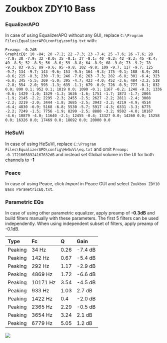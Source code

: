 # Zoukbox ZDY10 Bass

### EqualizerAPO
In case of using EqualizerAPO without any GUI, replace `C:\Program Files\EqualizerAPO\config\config.txt`
with:
```
Preamp: -0.2dB
GraphicEQ: 10 -84; 20 -7.2; 22 -7.3; 23 -7.4; 25 -7.6; 26 -7.6; 28 -7.8; 30 -7.9; 32 -8.0; 35 -8.1; 37 -8.1; 40 -8.2; 42 -8.3; 45 -8.4; 49 -8.5; 52 -8.5; 56 -8.6; 59 -8.8; 64 -8.9; 68 -9.0; 73 -9.2; 78 -9.3; 83 -9.5; 89 -9.6; 95 -9.8; 102 -9.8; 109 -9.7; 117 -9.7; 125 -9.7; 134 -9.7; 143 -9.6; 153 -9.5; 164 -9.3; 175 -9.1; 188 -8.9; 201 -8.6; 215 -8.3; 230 -7.9; 246 -7.6; 263 -7.3; 282 -6.8; 301 -6.4; 323 -6.0; 345 -5.5; 369 -5.0; 395 -4.7; 423 -4.0; 452 -3.6; 484 -3.2; 518 -2.8; 554 -2.0; 593 -1.3; 635 -1.1; 679 -0.9; 726 -0.5; 777 -0.1; 832 0.0; 890 0.1; 952 0.1; 1019 0.0; 1090 -0.1; 1167 -0.2; 1248 -0.3; 1336 -0.6; 1429 -1.0; 1529 -1.3; 1636 -1.6; 1751 -1.7; 1873 -1.7; 2004 -1.9; 2145 -2.2; 2295 -2.3; 2455 -2.5; 2627 -2.2; 2811 -2.4; 3008 -2.2; 3219 -2.0; 3444 -1.8; 3685 -2.5; 3943 -3.2; 4219 -4.9; 4514 -6.4; 4830 -6.9; 5168 -6.8; 5530 -5.7; 5917 -4.3; 6331 -3.3; 6775 -2.2; 7249 -1.5; 7756 -1.9; 8299 -2.5; 8880 -3.2; 9502 -4.0; 10167 -4.6; 10879 -4.0; 11640 -2.1; 12455 -0.4; 13327 0.0; 14260 0.0; 15258 0.0; 16326 0.0; 17469 0.0; 18692 0.0; 20000 0.0
```

### HeSuVi
In case of using HeSuVi, replace `C:\Program Files\EqualizerAPO\config\HeSuVi\eq.txt` and omit `Preamp:
-0.17210658924167632dB` and instead set Global volume in the UI for both channels to **-1**

### Peace
In case of using Peace, click *Import* in Peace GUI and select `Zoukbox ZDY10 Bass ParametricEQ.txt`.

### Parametric EQs
In case of using other parametric equalizer, apply preamp of **-0.3dB** and build filters manually
with these parameters. The first 5 filters can be used independently.
When using independent subset of filters, apply preamp of -0.1dB.

| Type    | Fc       |    Q | Gain    |
|:--------|:---------|:-----|:--------|
| Peaking | 34 Hz    | 0.26 | -7.4 dB |
| Peaking | 142 Hz   | 0.67 | -5.4 dB |
| Peaking | 292 Hz   | 1.17 | -2.9 dB |
| Peaking | 4869 Hz  | 1.72 | -6.6 dB |
| Peaking | 10171 Hz | 3.54 | -4.5 dB |
| Peaking | 933 Hz   | 1.03 | 2.7 dB  |
| Peaking | 1422 Hz  | 0.4  | -2.0 dB |
| Peaking | 2365 Hz  | 2.29 | -0.5 dB |
| Peaking | 3654 Hz  | 3.24 | 2.1 dB  |
| Peaking | 6779 Hz  | 5.05 | 1.2 dB  |

![](https://raw.githubusercontent.com/jaakkopasanen/AutoEq/master/results/innerfidelity/sbaf-serious/Zoukbox%20ZDY10%20Bass/Zoukbox%20ZDY10%20Bass.png)
